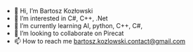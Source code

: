 - 👋 Hi, I’m Bartosz Kozłowski
- 👀 I’m interested in C#, C++, .Net 
- 🌱 I’m currently learning AI, python, C++, C#,
- 💞️ I’m looking to collaborate on Pirecat
- 📫 How to reach me bartosz.kozlowski.contact@gmail.com
